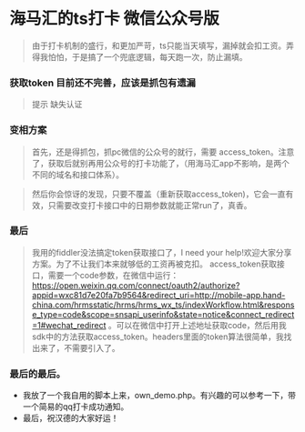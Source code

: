 # 海马汇的ts打卡 微信公众号版

> 由于打卡机制的盛行，和更加严苛，ts只能当天填写，漏掉就会扣工资。弄得我怕怕，于是搞了一个兜底逻辑，每天跑一次，防止漏填。

### 获取token 目前还不完善，应该是抓包有遗漏

> 提示 缺失认证

### 变相方案

> 首先，还是得抓包，抓pc微信的公众号的就行，需要 access_token。注意了，获取后就别再用公众号的打卡功能了，（用海马汇app不影响，是两个不同的域名和接口体系）。

> 然后你会惊讶的发现，只要不覆盖（重新获取access_token)，它会一直有效，只需要改变打卡接口中的日期参数就能正常run了，真香。

### 最后

> 我用的fiddler没法搞定token获取接口了，I need your help!欢迎大家分享方案。为了不让我们本来就够低的工资再被克扣。
> access_token获取接口，需要一个code参数，在微信中运行：https://open.weixin.qq.com/connect/oauth2/authorize?appid=wxc81d7e20fa7b9564&redirect_uri=http://mobile-app.hand-china.com/hrmsstatic/hrms/hrms_wx_ts/indexWorkflow.html&response_type=code&scope=snsapi_userinfo&state=notice&connect_redirect=1#wechat_redirect 。可以在微信中打开上述地址获取code，然后用我sdk中的方法获取access_token。headers里面的token算法很简单，我找出来了，不需要引入了。

### 最后的最后。
+ 我放了一个我自用的脚本上来，own_demo.php。有兴趣的可以参考一下，带一个简易的qq打卡成功通知。
+ 最后，祝汉德的大家好运！
